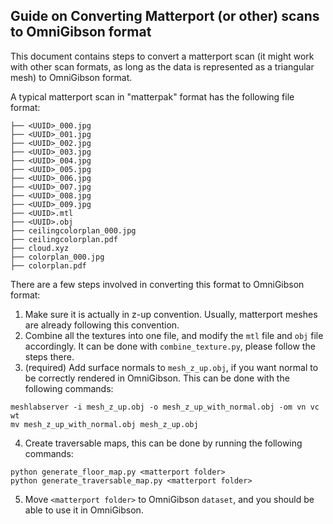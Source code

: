 ## Guide on Converting Matterport (or other) scans to OmniGibson format

This document contains steps to convert a matterport scan (it might work with other scan formats, as long as the data is represented as a 
triangular mesh) to OmniGibson format.

A typical matterport scan in "matterpak" format has the following file format:
```
├── <UUID>_000.jpg
├── <UUID>_001.jpg
├── <UUID>_002.jpg
├── <UUID>_003.jpg
├── <UUID>_004.jpg
├── <UUID>_005.jpg
├── <UUID>_006.jpg
├── <UUID>_007.jpg
├── <UUID>_008.jpg
├── <UUID>_009.jpg
├── <UUID>.mtl
├── <UUID>.obj
├── ceilingcolorplan_000.jpg
├── ceilingcolorplan.pdf
├── cloud.xyz
├── colorplan_000.jpg
├── colorplan.pdf
```
There are a few steps involved in converting this format to OmniGibson format:
1. Make sure it is actually in z-up convention. Usually, matterport meshes are already
following this convention. 
2. Combine all the textures into one file, and modify the `mtl` file and `obj` file accordingly. It can be done with `combine_texture.py`, please follow the steps there. 
3. (required) Add surface normals to `mesh_z_up.obj`, if you want normal to be correctly rendered in OmniGibson. This can be done with the following commands:
```
meshlabserver -i mesh_z_up.obj -o mesh_z_up_with_normal.obj -om vn vc wt 
mv mesh_z_up_with_normal.obj mesh_z_up.obj
```
4. Create traversable maps, this can be done by running the following commands:

```
python generate_floor_map.py <matterport folder>
python generate_traversable_map.py <matterport folder>

```
5. Move `<matterport folder>` to OmniGibson `dataset`, and you should be able to use it in OmniGibson.
